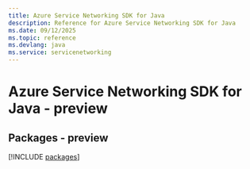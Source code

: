 ```yaml
---
title: Azure Service Networking SDK for Java
description: Reference for Azure Service Networking SDK for Java
ms.date: 09/12/2025
ms.topic: reference
ms.devlang: java
ms.service: servicenetworking
---
```

# Azure Service Networking SDK for Java - preview
## Packages - preview
[!INCLUDE [packages](service-networking-index.md)]